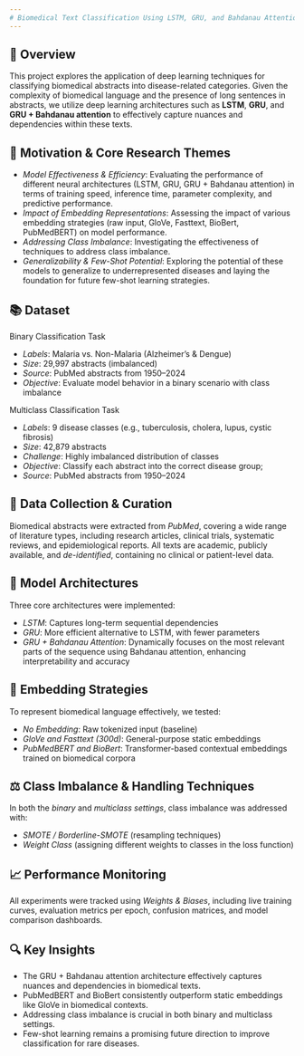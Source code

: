 ```yaml
---
# Biomedical Text Classification Using LSTM, GRU, and Bahdanau Attention
---
```


## 📘 **Overview**


This project explores the application of deep learning techniques for classifying biomedical abstracts into disease-related categories. Given the complexity of biomedical language and the presence of long sentences in abstracts, we utilize deep learning architectures such as **LSTM**, **GRU**, and **GRU + Bahdanau attention** to effectively capture nuances and dependencies within these texts.

## 🧪 **Motivation & Core Research Themes**

- _Model Effectiveness & Efficiency_: Evaluating the performance of different neural architectures (LSTM, GRU, GRU + Bahdanau attention) in terms of training speed, inference time, parameter complexity, and predictive performance.
- _Impact of Embedding Representations_: Assessing the impact of various embedding strategies (raw input, GloVe, Fasttext, BioBert, PubMedBERT) on model performance.
- _Addressing Class Imbalance_: Investigating the effectiveness of techniques to address class imbalance.
- _Generalizability & Few-Shot Potential_: Exploring the potential of these models to generalize to underrepresented diseases and laying the foundation for future few-shot learning strategies.

## 📚 **Dataset**

Binary Classification Task

- _Labels_: Malaria vs. Non-Malaria (Alzheimer’s & Dengue)
- _Size_: 29,997 abstracts (imbalanced)
- _Source_: PubMed abstracts from 1950–2024
- _Objective_: Evaluate model behavior in a binary scenario with class imbalance

Multiclass Classification Task

- _Labels_: 9 disease classes (e.g., tuberculosis, cholera, lupus, cystic fibrosis)
- _Size_: 42,879 abstracts
- _Challenge_: Highly imbalanced distribution of classes
- _Objective_: Classify each abstract into the correct disease group;
-  _Source_: PubMed abstracts from 1950–2024

## 💾 **Data Collection & Curation**

Biomedical abstracts were extracted from _PubMed_, covering a wide range of literature types, including research articles, clinical trials, systematic reviews, and epidemiological reports. All texts are academic, publicly available, and _de-identified_, containing no clinical or patient-level data.

## 🧠 **Model Architectures**

Three core architectures were implemented:

- _LSTM_: Captures long-term sequential dependencies
- _GRU_: More efficient alternative to LSTM, with fewer parameters
- _GRU + Bahdanau Attention_: Dynamically focuses on the most relevant parts of the sequence using Bahdanau attention, enhancing interpretability and accuracy

## 🧬 **Embedding Strategies**
To represent biomedical language effectively, we tested:

- _No Embedding_: Raw tokenized input (baseline)
- _GloVe and Fasttext (300d)_: General-purpose static embeddings
- _PubMedBERT and BioBert_: Transformer-based contextual embeddings trained on biomedical corpora

## ⚖️ **Class Imbalance & Handling Techniques**

In both the _binary_ and _multiclass settings_, class imbalance was addressed with:

- _SMOTE / Borderline-SMOTE_ (resampling techniques)
- _Weight Class_ (assigning different weights to classes in the loss function)

## 📈 **Performance Monitoring**

All experiments were tracked using _Weights & Biases_, including live training curves, evaluation metrics per epoch, confusion matrices, and model comparison dashboards.

## 🔍 **Key Insights**

- The GRU + Bahdanau attention architecture effectively captures nuances and dependencies in biomedical texts.
- PubMedBERT and BioBert consistently outperform static embeddings like GloVe in biomedical contexts.
- Addressing class imbalance is crucial in both binary and multiclass settings.
- Few-shot learning remains a promising future direction to improve classification for rare diseases.
